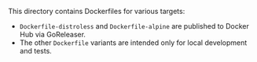 This directory contains Dockerfiles for various targets:

- `Dockerfile-distroless` and `Dockerfile-alpine` are published to Docker Hub
  via GoReleaser.
- The other `Dockerfile` variants are intended only for local development and
  tests.
